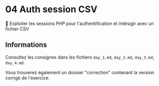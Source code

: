 # 04 Auth session CSV

🚀 Exploiter les sessions PHP pour l'authentification et intéragir avec un fichier CSV

## Informations

Consultez les consignes dans les fichiers `day_1.md`, `day_2.md`, `day_3.md`, `day_4.md`.

Vous trouverez également un dossier "correction" contenant la version corrigé de l'exercice.
